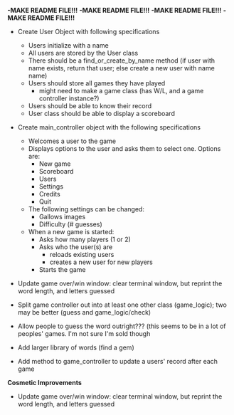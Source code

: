 **-MAKE README FILE!!!**
**-MAKE README FILE!!!**
**-MAKE README FILE!!!**
**-MAKE README FILE!!!**

- Create User Object with following specifications
  - Users initialize with a name
  - All users are stored by the User class
  - There should be a find_or_create_by_name method (if user with name exists, return that user; else create a new user with name name)
  - Users should store all games they have played
    - might need to make a game class (has W/L, and a game controller instance?)
  - Users should be able to know their record
  - User class should be able to display a scoreboard


- Create main_controller object with the following specifications
  - Welcomes a user to the game
  - Displays options to the user and asks them to select one. Options are:
    - New game
    - Scoreboard
    - Users
    - Settings
    - Credits
    - Quit
  - The following settings can be changed:
    - Gallows images
    - Difficulty (# guesses)
  - When a new game is started:
    - Asks how many players (1 or 2)
    - Asks who the user(s) are
      - reloads existing users
      - creates a new user for new players
    - Starts the game

- Update game over/win window: clear terminal window, but reprint
  the word length, and letters guessed
- Split game controller out into at least one other class (game_logic); two may be better (guess and game_logic/check)
- Allow people to guess the word outright??? (this seems to be in a lot of peoples' games. I'm not sure I'm sold though
- Add larger library of words (find a gem)
- Add method to game_controller to update a users' record after each game


**Cosmetic Improvements**
- Update game over/win window: clear terminal window, but reprint
  the word length, and letters guessed
